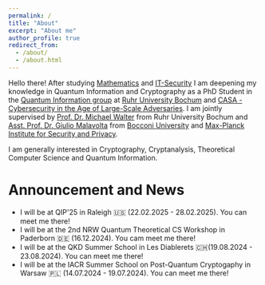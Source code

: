 ```yaml
---
permalink: /
title: "About"
excerpt: "About me"
author_profile: true
redirect_from: 
  - /about/
  - /about.html
---
```


Hello there! 
After studying [Mathematics](https://math.ruhr-uni-bochum.de/en/) and [IT-Security](https://informatik.rub.de/en/) I am deepening my knowledge in Quantum Information and Cryptography as a PhD Student in the [Quantum Information group](https://qi.rub.de) at [Ruhr University Bochum](https://www.ruhr-uni-bochum.de/en) and [CASA - Cybersecurity in the Age of Large-Scale Adversaries](https://casa.rub.de/en/).
I am jointly supervised by [Prof. Dr. Michael Walter](https://qi.rub.de/walter) from Ruhr University Bochum and [Asst. Prof. Dr. Giulio Malavolta](https://sites.google.com/view/giuliomalavolta/) from [Bocconi University](https://unibocconi.it) and [Max-Planck Institute for Security and Privacy](https://www.mpi-sp.org).

I am generally interested in Cryptography, Cryptanalysis, Theoretical Computer Science and Quantum Information.


Announcement and News
======

* I will be at QIP'25 in Raleigh 🇺🇸 (22.02.2025 - 28.02.2025). You can meet me there!
* I will be at the 2nd NRW Quantum Theoretical CS Workshop in Paderborn 🇩🇪 (16.12.2024). You cam meet me there!
* I will be at the QKD Summer School in Les Diablerets 🇨🇭(19.08.2024 - 23.08.2024). You can meet me there!
* I will be at the IACR Summer School on Post-Quantum Cryptogaphy in Warsaw 🇵🇱 (14.07.2024 - 19.07.2024). You can meet me there!